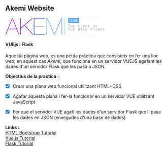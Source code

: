 ## Akemi Website
![Akemi logo](/akemi/public/imgs/logo_akemi.png)
#### VUEjs i Flask

Aquesta pàgina web, es una petita pràctica que consisteix en fer una lloc web, en aquest cas *Akemi*, que funciona en un servidor VUEJS agafant les dades d'un servidor Flask que les pasa a JSON.

  
**Objectius de la practica :**
- [x] Crear una plana web funcional utilitzant HTML+CSS
- [x] Agafar aquesta plana i fer-la funcionar en un servidor VUE utilitzant JavaScript
- [x] Fer que el servidor VUE agafi les dades d'un servidor Flask que li pasa les dades en JSON (envegudes d'una base de dades)


**Links :**  
[HTML Bootstrap Tutorial](https://www.w3schools.com/bootstrap4/)  
[Vue.js Tutorial](https://vuejs.org/v2/guide/)  
[Flask Tutorial](https://flask.palletsprojects.com/en/1.1.x/tutorial/)
